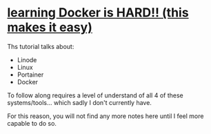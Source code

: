 
# [learning Docker is HARD!! (this makes it easy)](https://www.youtube.com/watch?v=iX0HbrfRyvc)

Ths tutorial talks about:

- Linode
- Linux
- Portainer
- Docker

To follow along requires a level of understand of all 4 of these systems/tools... which sadly I don't currently have.

For this reason, you will not find any more notes here until I feel more capable to do so.
